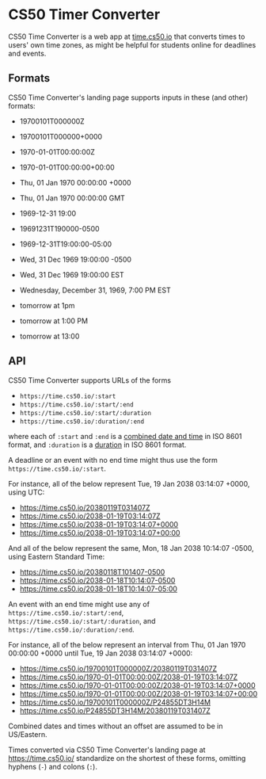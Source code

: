 # CS50 Timer Converter

CS50 Time Converter is a web app at [time.cs50.io](https://time.cs50.io/) that converts times to users' own time zones, as might be helpful for students online for deadlines and events.

## Formats

CS50 Time Converter's landing page supports inputs in these (and other) formats:

* 19700101T000000Z
* 19700101T000000+0000
* 1970-01-01T00:00:00Z
* 1970-01-01T00:00:00+00:00
* Thu, 01 Jan 1970 00:00:00 +0000
* Thu, 01 Jan 1970 00:00:00 GMT

* 1969-12-31 19:00
* 19691231T190000-0500
* 1969-12-31T19:00:00-05:00

* Wed, 31 Dec 1969 19:00:00 -0500
* Wed, 31 Dec 1969 19:00:00 EST
* Wednesday, December 31, 1969, 7:00 PM EST

* tomorrow at 1pm
* tomorrow at 1:00 PM
* tomorrow at 13:00

## API

CS50 Time Converter supports URLs of the forms

* `https://time.cs50.io/:start`
* `https://time.cs50.io/:start/:end`
* `https://time.cs50.io/:start/:duration`
* `https://time.cs50.io/:duration/:end`

where each of `:start` and `:end` is a [combined date and time](https://en.wikipedia.org/wiki/ISO_8601#Combined_date_and_time_representations) in ISO 8601 format, and `:duration` is a [duration](https://en.wikipedia.org/wiki/ISO_8601#Durations) in ISO 8601 format.

A deadline or an event with no end time might thus use the form `https://time.cs50.io/:start`.

For instance, all of the below represent Tue, 19 Jan 2038 03:14:07 +0000, using UTC:

* <https://time.cs50.io/20380119T031407Z>
* <https://time.cs50.io/2038-01-19T03:14:07Z>
* <https://time.cs50.io/2038-01-19T03:14:07+0000>
* <https://time.cs50.io/2038-01-19T03:14:07+00:00>

And all of the below represent the same, Mon, 18 Jan 2038 10:14:07 -0500, using Eastern Standard Time:

* <https://time.cs50.io/20380118T101407-0500>
* <https://time.cs50.io/2038-01-18T10:14:07-0500>
* <https://time.cs50.io/2038-01-18T10:14:07-05:00>

An event with an end time might use any of `https://time.cs50.io/:start/:end`, `https://time.cs50.io/:start/:duration`, and `https://time.cs50.io/:duration/:end`.

For instance, all of the below represent an interval from Thu, 01 Jan 1970 00:00:00 +0000 until Tue, 19 Jan 2038 03:14:07 +0000:

* <https://time.cs50.io/19700101T000000Z/20380119T031407Z>
* <https://time.cs50.io/1970-01-01T00:00:00Z/2038-01-19T03:14:07Z>
* <https://time.cs50.io/1970-01-01T00:00:00Z/2038-01-19T03:14:07+0000>
* <https://time.cs50.io/1970-01-01T00:00:00Z/2038-01-19T03:14:07+00:00>
* <https://time.cs50.io/19700101T000000Z/P24855DT3H14M>
* <https://time.cs50.io/P24855DT3H14M/20380119T031407Z>

Combined dates and times without an offset are assumed to be in US/Eastern.

Times converted via CS50 Time Converter's landing page at <https://time.cs50.io/> standardize on the shortest of these forms, omitting hyphens (`-`) and colons (`:`). 
